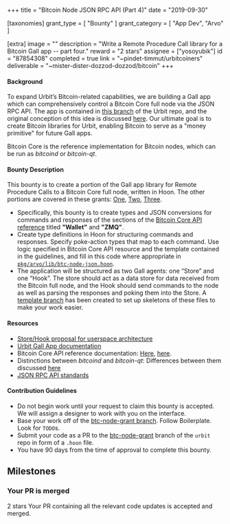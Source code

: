 +++
title = "Bitcoin Node JSON RPC API (Part 4)"
date = "2019-09-30"

[taxonomies]
grant_type = [ "Bounty" ]
grant_category = [ "App Dev", "Arvo" ]

[extra]
image = ""
description = "Write a Remote Procedure Call library for a Bitcoin Gall app -- part four."
reward = "2 stars"
assignee = ["yosoyubik"]
id = "87854308"
completed = true
link = "~pindet-timmut/urbitcoiners"
deliverable = "~mister-dister-dozzod-dozzod/bitcoin"
+++

#### Background

To expand Urbit’s Bitcoin-related capabilities, we are building a Gall app which can comprehensively control a Bitcoin Core full node via the JSON RPC API. The app is contained in [this branch](https://github.com/urbit/urbit/tree/btc-node-grant) of the Urbit repo, and the original conception of this idea is discussed [here](https://github.com/urbit/arvo/pull/1052). Our ultimate goal is to create Bitcoin libraries for Urbit, enabling Bitcoin to serve as a "money primitive" for future Gall apps.

Bitcoin Core is the reference implementation for Bitcoin nodes, which can be run as _bitcoind_ or _bitcoin-qt_.

#### Bounty Description

This bounty is to create a portion of the Gall app library for Remote Procedure Calls to a Bitcoin Core full node, written in Hoon. The other portions are covered in these grants: [One](https://grants.urbit.org/bounties/1507085808-bitcoin-node-json-rpc-api-part-1), [Two](https://grants.urbit.org/bounties/1577544668-bitcoin-node-json-rpc-api-part-2), [Three](https://grants.urbit.org/bounties/312452925-bitcoin-node-json-rpc-api-part-3).

- Specifically, this bounty is to create types and JSON conversions for commands and responses of the sections of the [Bitcoin Core API reference](https://bitcoincore.org/en/doc/0.18.0/) titled **"Wallet"** and **"ZMQ"**.
- Create type definitions in Hoon for structuring commands and responses. Specify poke-action types that map to each command. Use logic specified in Bitcoin Core API resource and the template contained in the guidelines, and fill in this code where appropriate in [`pkg/arvo/lib/btc-node-json.hoon`](https://github.com/urbit/urbit/blob/9bb9b20c71a0a46edc6c52dd869017d3a51ede30/pkg/arvo/lib/btc-node-json.hoon).
- The application will be structured as two Gall agents: one “Store” and one “Hook”. The store should act as a data store for data received from the Bitcoin full node, and the Hook should send commands to the node as well as parsing the responses and poking them into the Store. A [template branch](https://github.com/urbit/urbit/tree/btc-node-grant) has been created to set up skeletons of these files to make your work easier.

#### Resources

- [Store/Hook proposal for userspace architecture](https://docs.google.com/document/d/1hS_UuResG1S4j49_H-aSshoTOROKBnGoJAaRgOipf54/edit?usp=sharing)
- [Urbit Gall App documentation](https://urbit.org/docs/learn/arvo/gall/)
- Bitcoin Core API reference documentation: [Here](https://bitcoincore.org/en/doc/0.18.0/), [here](https://bitcoin.org/en/developer-reference#remote-procedure-calls-rpcs).
- Distinctions between _bitcoind_ and _bitcoin-qt_: Differences between them discussed [here](https://bitcoin.stackexchange.com/questions/13368/whats-the-difference-between-bitcoind-and-bitcoin-qt-different-commands)
- [JSON RPC API standards](https://www.jsonrpc.org/specification)

#### Contribution Guidelines

- Do not begin work until your request to claim this bounty is accepted. We will assign a designer to work with you on the interface.
- Base your work off of the [btc-node-grant branch](https://github.com/urbit/urbit/tree/btc-node-grant). Follow Boilerplate. Look for `TODO`s.
- Submit your code as a PR to the [btc-node-grant](https://github.com/urbit/urbit/tree/btc-node-grant) branch of the `urbit` repo in form of a `.hoon` file.
- You have 90 days from the time of approval to complete this bounty.

## Milestones

### Your PR is merged

2 stars
Your PR containing all the relevant code updates is accepted and merged.
